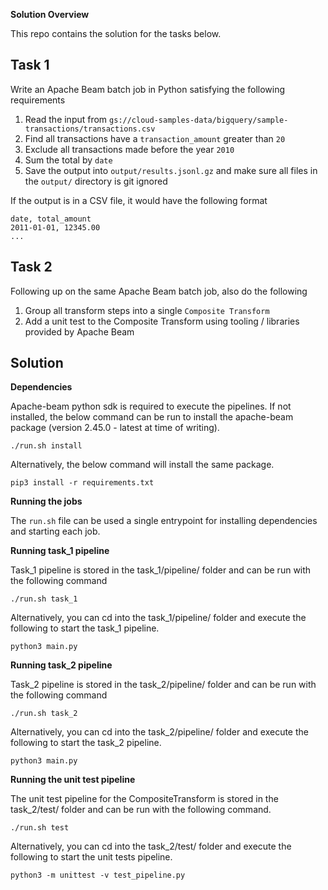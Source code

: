 **Solution Overview**

This repo contains the solution for the tasks below.

## Task 1
Write an Apache Beam batch job in Python satisfying the following requirements
1. Read the input from `gs://cloud-samples-data/bigquery/sample-transactions/transactions.csv`
1. Find all transactions have a `transaction_amount` greater than `20`
1. Exclude all transactions made before the year `2010`
1. Sum the total by `date`
1. Save the output into `output/results.jsonl.gz` and make sure all files in the `output/` directory is git ignored

If the output is in a CSV file, it would have the following format
```
date, total_amount
2011-01-01, 12345.00
...
```

## Task 2
Following up on the same Apache Beam batch job, also do the following 
1. Group all transform steps into a single `Composite Transform`
1. Add a unit test to the Composite Transform using tooling / libraries provided by Apache Beam

## Solution

**Dependencies**

Apache-beam python sdk is required to execute the pipelines. If not installed, the below command can be run to install the apache-beam package (version 2.45.0 - latest at time of writing).

```
./run.sh install
```

Alternatively, the below command will install the same package.

```
pip3 install -r requirements.txt
```

**Running the jobs**

The `run.sh` file can be used a single entrypoint for installing dependencies and starting each job.

**Running task_1 pipeline**

Task_1 pipeline is stored in the task_1/pipeline/ folder and can be run with the following command

```
./run.sh task_1
```

Alternatively, you can cd into the task_1/pipeline/ folder and execute the following to start the task_1 pipeline.

```
python3 main.py
```

**Running task_2 pipeline**

Task_2 pipeline is stored in the task_2/pipeline/ folder and can be run with the following command

```
./run.sh task_2
```

Alternatively, you can cd into the task_2/pipeline/ folder and execute the following to start the task_2 pipeline.

```
python3 main.py
```

**Running the unit test pipeline**

The unit test pipeline for the CompositeTransform is stored in the task_2/test/ folder and can be run with the following command.

```
./run.sh test
```

Alternatively, you can cd into the task_2/test/ folder and execute the following to start the unit tests pipeline.

```
python3 -m unittest -v test_pipeline.py
```